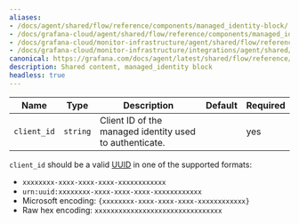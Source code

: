 ```yaml
---
aliases:
- /docs/agent/shared/flow/reference/components/managed_identity-block/
- /docs/grafana-cloud/agent/shared/flow/reference/components/managed_identity-block/
- /docs/grafana-cloud/monitor-infrastructure/agent/shared/flow/reference/components/managed_identity-block/
- /docs/grafana-cloud/monitor-infrastructure/integrations/agent/shared/flow/reference/components/managed_identity-block/
canonical: https://grafana.com/docs/agent/latest/shared/flow/reference/components/managed_identity-block/
description: Shared content, managed_identity block
headless: true
---
```


Name        | Type     | Description                                             | Default | Required
------------|----------|---------------------------------------------------------|---------|---------
`client_id` | `string` | Client ID of the managed identity used to authenticate. |         | yes

`client_id` should be a valid [UUID][] in one of the supported formats:
* `xxxxxxxx-xxxx-xxxx-xxxx-xxxxxxxxxxxx`
* `urn:uuid:xxxxxxxx-xxxx-xxxx-xxxx-xxxxxxxxxxxx`
* Microsoft encoding: `{xxxxxxxx-xxxx-xxxx-xxxx-xxxxxxxxxxxx}`
* Raw hex encoding: `xxxxxxxxxxxxxxxxxxxxxxxxxxxxxxxx`

[UUID]: https://en.wikipedia.org/wiki/Universally_unique_identifier
